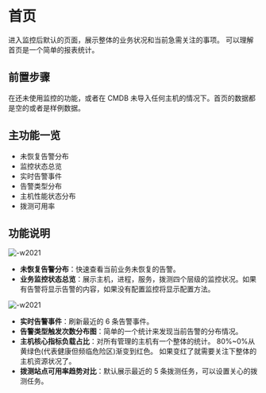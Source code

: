 # 首页

进入监控后默认的页面，展示整体的业务状况和当前急需关注的事项。 可以理解首页是一个简单的报表统计。

## 前置步骤

在还未使用监控的功能，或者在 CMDB 未导入任何主机的情况下。首页的数据都是空的或者是样例数据。

## 主功能一览

* 未恢复告警分布
* 监控状态总览
* 实时告警事件
* 告警类型分布
* 主机性能状态分布
* 拨测可用率

## 功能说明

![-w2021](media/15754445566825.jpg)

* **未恢复告警分布**：快速查看当前业务未恢复的告警。
* **业务监控状态总览**：展示主机，进程，服务，拨测四个层级的监控状况。如果有告警将显示告警的内容，如果没有配置监控将显示配置方法。

![-w2021](media/15755441928170.jpg)

* **实时告警事件**：刷新最近的 6 条告警事件。
* **告警类型触发次数分布图**：简单的一个统计来发现当前告警的分布情况。
* **主机核心指标负载占比**：对所有管理的主机有一个整体的统计。 80%~0%从黄绿色(代表健康但频临危险区)渐变到红色。 如果变红了就需要关注下整体的主机资源状况了。
* **拨测站点可用率趋势对比**：默认展示最近的 5 条拨测任务，可以设置关心的拨测任务。

